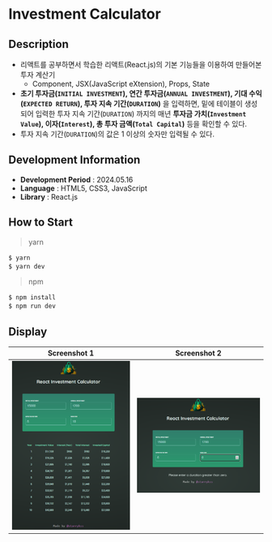 # Investment Calculator

## Description

- 리액트를 공부하면서 학습한 리액트(React.js)의 기본 기능들을 이용하여 만들어본 투자 계산기
  - Component, JSX(JavaScript eXtension), Props, State
- **초기 투자금(`INITIAL INVESTMENT`), 연간 투자금(`ANNUAL INVESTMENT`), 기대 수익(`EXPECTED RETURN`), 투자 지속 기간(`DURATION`)** 을 입력하면, 밑에 테이블이 생성되어 입력한 투자 지속 기간(`DURATION`) 까지의 매년 **투자금 가치(`Investment Value`), 이자(`Interest`), 총 투자 금액(`Total Capital`)** 등을 확인할 수 있다.
- 투자 지속 기간(`DURATION`)의 값은 1 이상의 숫자만 입력될 수 있다.

## Development Information

- **Development Period** : 2024.05.16
- **Language** : HTML5, CSS3, JavaScript
- **Library** : React.js

## How to Start

> yarn

```bash
$ yarn
$ yarn dev
```

> npm

```bash
$ npm install
$ npm run dev
```

## Display

|              Screenshot 1              |              Screenshot 2              |
| :------------------------------------: | :------------------------------------: |
| ![Web Page Screenshot 1](picture1.png) | ![Web Page Screenshot 2](picture2.png) |
